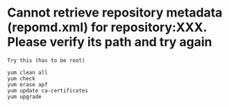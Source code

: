 # Cannot retrieve repository metadata (repomd.xml) for repository:XXX. Please verify its path and try again

``` 
Try this (has to be root)
```

```
yum clean all
yum check
yum erase apf
yum update ca-certificates
yum upgrade
```



